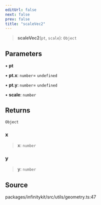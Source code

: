```yaml
---
editUrl: false
next: false
prev: false
title: "scaleVec2"
---
```


> **scaleVec2**(`pt`, `scale`): `Object`

## Parameters

• **pt**

• **pt\.x**: `number`= `undefined`

• **pt\.y**: `number`= `undefined`

• **scale**: `number`

## Returns

`Object`

### x

> **x**: `number`

### y

> **y**: `number`

## Source

packages/infinitykit/src/utils/geometry.ts:47

